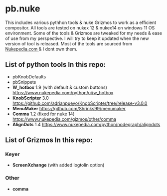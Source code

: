 # pb.nuke
This includes various pythhon tools & nuke Grizmos to work as a efficient compositor.
All tools are tested on nukex 12 & nukex14 on windows 11 OS environment.
Some of the tools & Grizmos are tweaked for my needs & ease of use from my perspective.
I will try to keep it updated when the new version of tool is released.
Most of the tools are sourced from [Nukepedia.com ](https://www.nukepedia.com/) & I dont own them.


## List of python tools In this repo:
- pbKnobDefaults
- pbSnippets
- **W_hotbox** 1.9 (with default & custom buttons) https://www.nukepedia.com/python/ui/w_hotbox
- **KnobScripter** 3.0 https://github.com/adrianpueyo/KnobScripter/tree/release-v3.0.0
- **MenuMaker** https://github.com/Shrinks99/menumaker
- **Comma** 1.2 (fixed for nuke 14) https://www.nukepedia.com/gizmos/other/comma
- **AlignDots** 1.4 https://www.nukepedia.com/python/nodegraph/aligndots



## List of Grizmos In this repo:
### Keyer
- **ScreenXchange** (with added logtolin option)

### Other
- **comma** 



